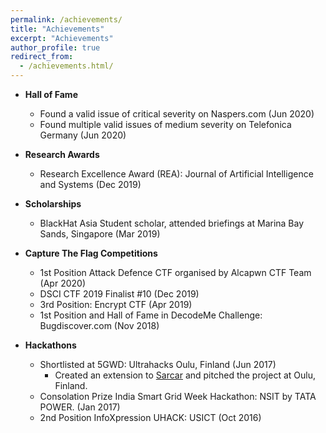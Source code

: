 ```yaml
---
permalink: /achievements/
title: "Achievements"
excerpt: "Achievements"
author_profile: true
redirect_from: 
  - /achievements.html/
---
```


* **Hall of Fame**
  * Found a valid issue of critical severity on Naspers.com (Jun 2020)
  * Found multiple valid issues of medium severity on Telefonica Germany (Jun 2020)
  
* **Research Awards**
  * Research Excellence Award (REA): Journal of Artificial Intelligence and Systems (Dec 2019) 

* **Scholarships**
  * BlackHat Asia Student scholar, attended briefings at Marina Bay Sands, Singapore (Mar 2019) 
  
* **Capture The Flag Competitions**
  * 1st Position Attack Defence CTF organised by Alcapwn CTF Team (Apr 2020)
  * DSCI CTF 2019 Finalist #10 (Dec 2019)
  * 3rd Position: Encrypt CTF (Apr 2019)
  * 1st Position and Hall of Fame in DecodeMe Challenge: Bugdiscover.com (Nov 2018)

* **Hackathons**
  * Shortlisted at 5GWD: Ultrahacks Oulu, Finland (Jun 2017)
    * Created an extension to [Sarcar](https://github.com/Kida007/SarCar) and pitched the project at Oulu, Finland.
  * Consolation Prize India Smart Grid Week Hackathon: NSIT by TATA POWER. (Jan 2017)
  * 2nd Position InfoXpression UHACK: USICT (Oct 2016)
